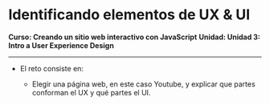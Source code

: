 # Identificando elementos de UX & UI

**Curso: Creando un sitio web interactivo con JavaScript**
**Unidad:  Unidad 3: Intro a User Experience Design**

***

* El reto consiste en:

   * Elegir una página web, en este caso Youtube, y explicar que partes conforman el UX y qué partes el UI.